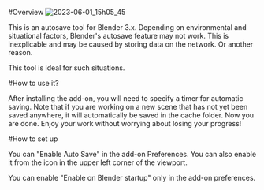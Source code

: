#Overview
![2023-06-01_15h05_45](https://github.com/land-Y/cvELD_AutoSave/assets/3319639/ad1713ef-58b0-4907-bfd2-35a89279e540)

This is an autosave tool for Blender 3.x. Depending on environmental and situational factors, Blender's autosave feature may not work. This is inexplicable and may be caused by storing data on the network. Or another reason.

This tool is ideal for such situations.

#How to use it?

After installing the add-on, you will need to specify a timer for automatic saving. Note that if you are working on a new scene that has not yet been saved anywhere, it will automatically be saved in the cache folder. Now you are done. Enjoy your work without worrying about losing your progress!

#How to set up

You can "Enable Auto Save" in the add-on Preferences. You can also enable it from the icon in the upper left corner of the viewport.

You can enable "Enable on Blender startup" only in the add-on preferences.

